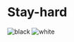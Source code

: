 # Stay-hard
![black](https://user-images.githubusercontent.com/74813357/100558482-a0b64280-32e9-11eb-9241-2b5ea83e7bb3.jpg)
![white](https://user-images.githubusercontent.com/74813357/100558486-a6ac2380-32e9-11eb-9b56-83dd549d0b84.jpg)
